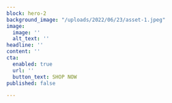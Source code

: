 ```yaml
---
block: hero-2
background_image: "/uploads/2022/06/23/asset-1.jpeg"
image:
  image: ''
  alt_text: ''
headline: ''
content: ''
cta:
  enabled: true
  url: ''
  button_text: SHOP NOW
published: false

---
```

